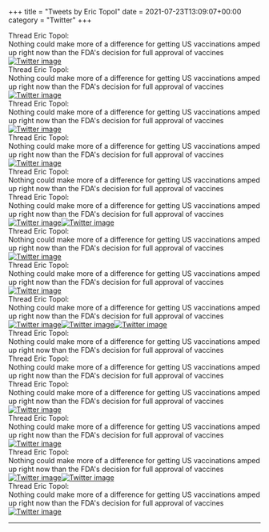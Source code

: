 +++
title = "Tweets by Eric Topol" 
date = 2021-07-23T13:09:07+00:00
category = "Twitter"
+++
<div class="tweet"> 
<div class="profile"> 
Thread Eric Topol: 
</div> 
<div class="tweet-content">Nothing could make more of a difference for getting US vaccinations amped up right now than the FDA's decision for full approval of vaccines</div></div><a href="E6-7Y4sVkAQ7Rip.jpg"  ><img src="E6-7Y4sVkAQ7Rip.jpg" alt="Twitter image" ></img></a><div class="tweet"> 
<div class="profile"> 
Thread Eric Topol: 
</div> 
<div class="tweet-content">Nothing could make more of a difference for getting US vaccinations amped up right now than the FDA's decision for full approval of vaccines</div></div><a href="E6--kYQVIAE8Avn.jpg"  ><img src="E6--kYQVIAE8Avn.jpg" alt="Twitter image" ></img></a><div class="tweet"> 
<div class="profile"> 
Thread Eric Topol: 
</div> 
<div class="tweet-content">Nothing could make more of a difference for getting US vaccinations amped up right now than the FDA's decision for full approval of vaccines</div></div><a href="E6_IAdmVkAEZusd.jpg"  ><img src="E6_IAdmVkAEZusd.jpg" alt="Twitter image" ></img></a><div class="tweet"> 
<div class="profile"> 
Thread Eric Topol: 
</div> 
<div class="tweet-content">Nothing could make more of a difference for getting US vaccinations amped up right now than the FDA's decision for full approval of vaccines</div></div><a href="E6_LeOxUcAcA_px.jpg"  ><img src="E6_LeOxUcAcA_px.jpg" alt="Twitter image" ></img></a><div class="tweet"> 
<div class="profile"> 
Thread Eric Topol: 
</div> 
<div class="tweet-content">Nothing could make more of a difference for getting US vaccinations amped up right now than the FDA's decision for full approval of vaccines</div></div><div class="tweet"> 
<div class="profile"> 
Thread Eric Topol: 
</div> 
<div class="tweet-content">Nothing could make more of a difference for getting US vaccinations amped up right now than the FDA's decision for full approval of vaccines</div></div><a href="E6_Sm0IUcAIf4eu.jpg"  ><img src="E6_Sm0IUcAIf4eu.jpg" alt="Twitter image" ></img></a><a href="E6_Soj9VkAMqO0R.jpg"  ><img src="E6_Soj9VkAMqO0R.jpg" alt="Twitter image" ></img></a><div class="tweet"> 
<div class="profile"> 
Thread Eric Topol: 
</div> 
<div class="tweet-content">Nothing could make more of a difference for getting US vaccinations amped up right now than the FDA's decision for full approval of vaccines</div></div><a href="E6_g5GkVkAMB3bO.jpg"  ><img src="E6_g5GkVkAMB3bO.jpg" alt="Twitter image" ></img></a><div class="tweet"> 
<div class="profile"> 
Thread Eric Topol: 
</div> 
<div class="tweet-content">Nothing could make more of a difference for getting US vaccinations amped up right now than the FDA's decision for full approval of vaccines</div></div><a href="E6_h7FHUcAMSUsq.jpg"  ><img src="E6_h7FHUcAMSUsq.jpg" alt="Twitter image" ></img></a><div class="tweet"> 
<div class="profile"> 
Thread Eric Topol: 
</div> 
<div class="tweet-content">Nothing could make more of a difference for getting US vaccinations amped up right now than the FDA's decision for full approval of vaccines</div></div><a href="E6_x3AuUUAAoHmL.jpg"  ><img src="E6_x3AuUUAAoHmL.jpg" alt="Twitter image" ></img></a><a href="E6_x4UjVgAMOOyp.jpg"  ><img src="E6_x4UjVgAMOOyp.jpg" alt="Twitter image" ></img></a><a href="E6_x64kVkAIYZ_0.jpg"  ><img src="E6_x64kVkAIYZ_0.jpg" alt="Twitter image" ></img></a><div class="tweet"> 
<div class="profile"> 
Thread Eric Topol: 
</div> 
<div class="tweet-content">Nothing could make more of a difference for getting US vaccinations amped up right now than the FDA's decision for full approval of vaccines</div></div><div class="tweet"> 
<div class="profile"> 
Thread Eric Topol: 
</div> 
<div class="tweet-content">Nothing could make more of a difference for getting US vaccinations amped up right now than the FDA's decision for full approval of vaccines</div></div><div class="tweet"> 
<div class="profile"> 
Thread Eric Topol: 
</div> 
<div class="tweet-content">Nothing could make more of a difference for getting US vaccinations amped up right now than the FDA's decision for full approval of vaccines</div></div><a href="E7AwP0_VgAUHht7.jpg"  ><img src="E7AwP0_VgAUHht7.jpg" alt="Twitter image" ></img></a><div class="tweet"> 
<div class="profile"> 
Thread Eric Topol: 
</div> 
<div class="tweet-content">Nothing could make more of a difference for getting US vaccinations amped up right now than the FDA's decision for full approval of vaccines</div></div><a href="E7BAiFtVgAEYWHE.jpg"  ><img src="E7BAiFtVgAEYWHE.jpg" alt="Twitter image" ></img></a><div class="tweet"> 
<div class="profile"> 
Thread Eric Topol: 
</div> 
<div class="tweet-content">Nothing could make more of a difference for getting US vaccinations amped up right now than the FDA's decision for full approval of vaccines</div></div><a href="E7By7qJUUAIK72m.jpg"  ><img src="E7By7qJUUAIK72m.jpg" alt="Twitter image" ></img></a><a href="E7BzlPjUUAICh38.jpg"  ><img src="E7BzlPjUUAICh38.jpg" alt="Twitter image" ></img></a><div class="tweet"> 
<div class="profile"> 
Thread Eric Topol: 
</div> 
<div class="tweet-content">Nothing could make more of a difference for getting US vaccinations amped up right now than the FDA's decision for full approval of vaccines</div></div><a href="E7CBlCOVoAIwIF3.jpg"  ><img src="E7CBlCOVoAIwIF3.jpg" alt="Twitter image" ></img></a>

---